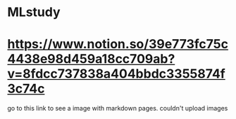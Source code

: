 # MLstudy

https://www.notion.so/39e773fc75c4438e98d459a18cc709ab?v=8fdcc737838a404bbdc3355874f3c74c
=======================
go to this link to see a image with markdown pages. couldn't upload images
